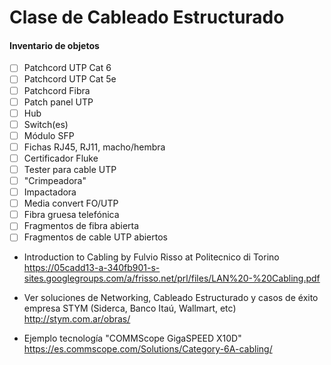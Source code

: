 Clase de Cableado Estructurado
==============================

#### Inventario de objetos

- [ ] Patchcord UTP Cat 6
- [ ] Patchcord UTP Cat 5e
- [ ] Patchcord Fibra
- [ ] Patch panel UTP
- [ ] Hub
- [ ] Switch(es)
- [ ] Módulo SFP
- [ ] Fichas RJ45, RJ11, macho/hembra
- [ ] Certificador Fluke
- [ ] Tester para cable UTP
- [ ] "Crimpeadora"
- [ ] Impactadora
- [ ] Media convert FO/UTP
- [ ] Fibra gruesa telefónica
- [ ] Fragmentos de fibra abierta
- [ ] Fragmentos de cable UTP abiertos

- Introduction to Cabling by Fulvio Risso at Politecnico di Torino  
  <https://05cadd13-a-340fb901-s-sites.googlegroups.com/a/frisso.net/prl/files/LAN%20-%20Cabling.pdf>

- Ver soluciones de Networking, Cableado Estructurado y casos de éxito
  empresa STYM (Siderca, Banco Itaú, Wallmart, etc)  
  <http://stym.com.ar/obras/>

- Ejemplo tecnología "COMMScope GigaSPEED X10D"  
  <https://es.commscope.com/Solutions/Category-6A-cabling/>

